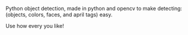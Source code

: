 Python object detection, made in python and opencv to make detecting: (objects, colors, faces, and april tags) easy. 

Use how every you like!
